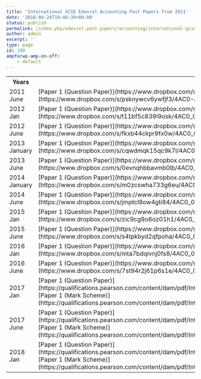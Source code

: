 ```yaml
---
title: 'International GCSE Edexcel Accounting Past Papers from 2011'
date: '2018-04-24T19:46:39+00:00'
status: publish
permalink: /index.php/edexcel-past-papers/accounting/international-gcse
author: admin
excerpt: ''
type: page
id: 100
ampforwp-amp-on-off:
    - default
---
```


<table class="table" style="width: 100%"><tbody><tr><th>Years</th><th>Download</th></tr><tr><td> 2011 June</td><td> [Paper 1 (Question Paper)](https://www.dropbox.com/s/qck3fofro1yeab6/4AC0_01_msc_20110824_V4.pdf?dl=1)  
[Paper 1 (Mark Scheme)](https://www.dropbox.com/s/psknywcv6ywfjf3/4AC0-June2011-exampaper.pdf?dl=1)</td></tr><tr><td> 2012 Jan</td><td> [Paper 1 (Question Paper)](https://www.dropbox.com/s/pdy6d5ncgvmvz6p/4AC0_01_que_20120307.pdf?dl=1)  
[Paper 1 (Mark Scheme)](https://www.dropbox.com/s/t11bf5c839l9osk/4AC0_01_msc_20120307.pdf?dl=1)</td></tr><tr><td> 2012 June</td><td> [Paper 1 (Question Paper)](https://www.dropbox.com/s/ztd32i03ckq405t/4AC0_01_que_20120510.pdf?dl=1)  
[Paper 1 (Mark Scheme)](https://www.dropbox.com/s/fkxb44ckpr9fx0w/4AC0_01_rms_20120823.pdf?dl=1)</td></tr><tr><td> 2013 January</td><td> [Paper 1 (Question Paper)](https://www.dropbox.com/s/xu301siivqi9jm7/4AC0_01_que_20130109.pdf?dl=1)  
[Paper 1 (Mark Scheme)](https://www.dropbox.com/s/cqwdmqk15qc9k7l/4AC0_01_rms_20130307.pdf?dl=1)</td></tr><tr><td> 2013 June</td><td> [Paper 1 (Question Paper)](https://www.dropbox.com/s/789kq6p0l8m1joq/4AC0_01_msc_20130822.pdf?dl=1)  
[Paper 1 (Mark Scheme)](https://www.dropbox.com/s/0evnqhbbavmb0lb/4AC0_01_que_20130510.pdf?dl=1)</td></tr><tr><td> 2014 January</td><td> [Paper 1 (Question Paper)](https://www.dropbox.com/s/clmnucdf0vic7iu/4AC0_01_que_20140108.pdf?dl=1)  
[Paper 1 (Mark Scheme)](https://www.dropbox.com/s/m0zcswha733g6eu/4AC0_01_msc_20140306.pdf?dl=1)</td></tr><tr><td> 2014 June</td><td> [Paper 1 (Question Paper)](https://www.dropbox.com/s/mqtxbz8ohgzyfb7/4AC0_01_que_20140509.pdf?dl=1)  
[Paper 1 (Mark Scheme)](https://www.dropbox.com/s/jmptcl8ow4gti84/4AC0_01_msc_20140821.pdf?dl=1)</td></tr><tr><td> 2015 Jan</td><td> [Paper 1 (Question Paper)](https://www.dropbox.com/s/cwzyosjzncuq1md/4AC0_01_que_20150107.pdf?dl=1)  
[Paper 1 (Mark Scheme)](https://www.dropbox.com/s/zic9cg9o6oz01h1/4AC0_01_msc_20150305.pdf?dl=1)</td></tr><tr><td> 2015 June</td><td> [Paper 1 (Question Paper)](https://www.dropbox.com/s/v1hmmpovu830f4h/4AC0_01_que_20150508.pdf?dl=1)  
[Paper 1 (Mark Scheme)](https://www.dropbox.com/s/s4tpkbyd2qfpoha/4AC0_01_msc_20150819.pdf?dl=1)</td></tr><tr><td> 2016 Jan</td><td> [Paper 1 (Question Paper)](https://www.dropbox.com/s/p808ymndh4ds7sr/4AC0_01_que_20160127.pdf?dl=1)  
[Paper 1 (Mark Scheme)](https://www.dropbox.com/s/mta7bdqivnj0fs8/4AC0_01_msc_20160206.pdf?dl=1)</td></tr><tr><td> 2016 June</td><td> [Paper 1 (Question Paper)](https://www.dropbox.com/s/ggrsm01fox7q69o/4AC0_01_que_20160514.pdf?dl=1)  
[Paper 1 (Mark Scheme)](https://www.dropbox.com/s/7st94r2j61p6s1e/4AC0_01_rms_20160824.pdf?dl=1)</td></tr><tr><td> 2017 Jan</td><td> [Paper 1 (Question Paper)](https://qualifications.pearson.com/content/dam/pdf/International%20GCSE/Accounting/2009/Exam%20materials/4AC0_01_que_20170125.pdf)  
[Paper 1 (Mark Scheme)](https://qualifications.pearson.com/content/dam/pdf/International%20GCSE/Accounting/2009/Exam%20materials/4AC0_01_rms_20170301.pdf)</td></tr><tr><td> 2017 June</td><td> [Paper 1 (Question Paper)](https://qualifications.pearson.com/content/dam/pdf/International%20GCSE/Accounting/2009/Exam%20materials/4AC0_01_que_20170513.pdf)  
[Paper 1 (Mark Scheme)](https://qualifications.pearson.com/content/dam/pdf/International%20GCSE/Accounting/2009/Exam%20materials/4AC0_01_rms_20170823.pdf)</td></tr><tr><td> 2018 Jan</td><td> [Paper 1 (Question Paper)](https://qualifications.pearson.com/content/dam/pdf/International%20GCSE/Accounting/2009/Exam%20materials/4AC0_01_que_20180125.pdf)  
[Paper 1 (Mark Scheme)](https://qualifications.pearson.com/content/dam/pdf/International%20GCSE/Accounting/2009/Exam%20materials/4AC0_01_rms_20180308.pdf)</td></tr></tbody></table>